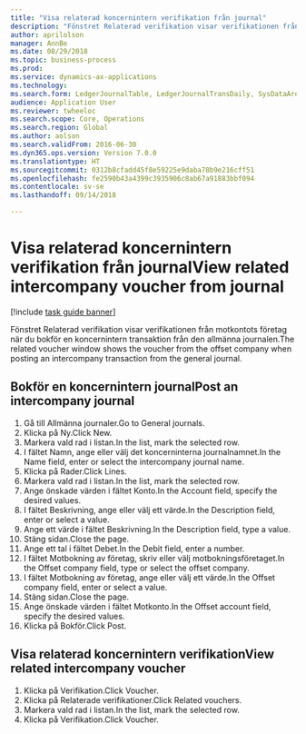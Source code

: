 ```yaml
--- 
title: "Visa relaterad koncernintern verifikation från journal"
description: "Fönstret Relaterad verifikation visar verifikationen från motkontots företag när du bokför en koncernintern transaktion från den allmänna journalen."
author: aprilolson
manager: AnnBe
ms.date: 08/29/2018
ms.topic: business-process
ms.prod: 
ms.service: dynamics-ax-applications
ms.technology: 
ms.search.form: LedgerJournalTable, LedgerJournalTransDaily, SysDataAreaSelectLookup, LedgerTransVoucher, LedgerTransRelatedVouchers
audience: Application User
ms.reviewer: twheeloc
ms.search.scope: Core, Operations
ms.search.region: Global
ms.author: aolson
ms.search.validFrom: 2016-06-30
ms.dyn365.ops.version: Version 7.0.0
ms.translationtype: HT
ms.sourcegitcommit: 0312b8cfadd45f8e59225e9daba78b9e216cff51
ms.openlocfilehash: fe2590b43a4399c3935906c8ab67a91883bbf094
ms.contentlocale: sv-se
ms.lasthandoff: 09/14/2018

---
```

# <a name="view-related-intercompany-voucher-from-journal"></a><span data-ttu-id="de969-103">Visa relaterad koncernintern verifikation från journal</span><span class="sxs-lookup"><span data-stu-id="de969-103">View related intercompany voucher from journal</span></span>

[!include [task guide banner](../../includes/task-guide-banner.md)]

<span data-ttu-id="de969-104">Fönstret Relaterad verifikation visar verifikationen från motkontots företag när du bokför en koncernintern transaktion från den allmänna journalen.</span><span class="sxs-lookup"><span data-stu-id="de969-104">The related voucher window shows the voucher from the offset company when posting an intercompany transaction from the general journal.</span></span>


## <a name="post-an-intercompany-journal"></a><span data-ttu-id="de969-105">Bokför en koncernintern journal</span><span class="sxs-lookup"><span data-stu-id="de969-105">Post an intercompany journal</span></span>
1. <span data-ttu-id="de969-106">Gå till Allmänna journaler.</span><span class="sxs-lookup"><span data-stu-id="de969-106">Go to General journals.</span></span>
2. <span data-ttu-id="de969-107">Klicka på Ny.</span><span class="sxs-lookup"><span data-stu-id="de969-107">Click New.</span></span>
3. <span data-ttu-id="de969-108">Markera vald rad i listan.</span><span class="sxs-lookup"><span data-stu-id="de969-108">In the list, mark the selected row.</span></span>
4. <span data-ttu-id="de969-109">I fältet Namn, ange eller välj det koncerninterna journalnamnet.</span><span class="sxs-lookup"><span data-stu-id="de969-109">In the Name field, enter or select the intercompany journal name.</span></span>
5. <span data-ttu-id="de969-110">Klicka på Rader.</span><span class="sxs-lookup"><span data-stu-id="de969-110">Click Lines.</span></span>
6. <span data-ttu-id="de969-111">Markera vald rad i listan.</span><span class="sxs-lookup"><span data-stu-id="de969-111">In the list, mark the selected row.</span></span>
7. <span data-ttu-id="de969-112">Ange önskade värden i fältet Konto.</span><span class="sxs-lookup"><span data-stu-id="de969-112">In the Account field, specify the desired values.</span></span>
8. <span data-ttu-id="de969-113">I fältet Beskrivning, ange eller välj ett värde.</span><span class="sxs-lookup"><span data-stu-id="de969-113">In the Description field, enter or select a value.</span></span>
9. <span data-ttu-id="de969-114">Ange ett värde i fältet Beskrivning.</span><span class="sxs-lookup"><span data-stu-id="de969-114">In the Description field, type a value.</span></span>
10. <span data-ttu-id="de969-115">Stäng sidan.</span><span class="sxs-lookup"><span data-stu-id="de969-115">Close the page.</span></span>
11. <span data-ttu-id="de969-116">Ange ett tal i fältet Debet.</span><span class="sxs-lookup"><span data-stu-id="de969-116">In the Debit field, enter a number.</span></span>
12. <span data-ttu-id="de969-117">I fältet Motbokning av företag, skriv eller välj motbokningsföretaget.</span><span class="sxs-lookup"><span data-stu-id="de969-117">In the Offset company field, type or select the offset company.</span></span>
13. <span data-ttu-id="de969-118">I fältet Motbokning av företag, ange eller välj ett värde.</span><span class="sxs-lookup"><span data-stu-id="de969-118">In the Offset company field, enter or select a value.</span></span>
14. <span data-ttu-id="de969-119">Stäng sidan.</span><span class="sxs-lookup"><span data-stu-id="de969-119">Close the page.</span></span>
15. <span data-ttu-id="de969-120">Ange önskade värden i fältet Motkonto.</span><span class="sxs-lookup"><span data-stu-id="de969-120">In the Offset account field, specify the desired values.</span></span>
16. <span data-ttu-id="de969-121">Klicka på Bokför.</span><span class="sxs-lookup"><span data-stu-id="de969-121">Click Post.</span></span>

## <a name="view-related-intercompany-voucher"></a><span data-ttu-id="de969-122">Visa relaterad koncernintern verifikation</span><span class="sxs-lookup"><span data-stu-id="de969-122">View related intercompany voucher</span></span>
1. <span data-ttu-id="de969-123">Klicka på Verifikation.</span><span class="sxs-lookup"><span data-stu-id="de969-123">Click Voucher.</span></span>
2. <span data-ttu-id="de969-124">Klicka på Relaterade verifikationer.</span><span class="sxs-lookup"><span data-stu-id="de969-124">Click Related vouchers.</span></span>
3. <span data-ttu-id="de969-125">Markera vald rad i listan.</span><span class="sxs-lookup"><span data-stu-id="de969-125">In the list, mark the selected row.</span></span>
4. <span data-ttu-id="de969-126">Klicka på Verifikation.</span><span class="sxs-lookup"><span data-stu-id="de969-126">Click Voucher.</span></span>


